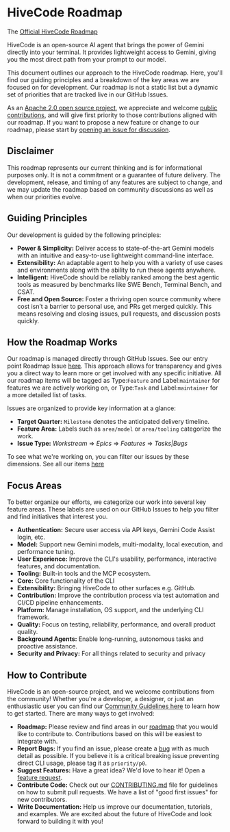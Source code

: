 # HiveCode Roadmap

The
[Official HiveCode Roadmap](https://github.com/orgs/google-gemini/projects/11/)

HiveCode is an open-source AI agent that brings the power of Gemini directly
into your terminal. It provides lightweight access to Gemini, giving you the
most direct path from your prompt to our model.

This document outlines our approach to the HiveCode roadmap. Here, you'll find
our guiding principles and a breakdown of the key areas we are focused on for
development. Our roadmap is not a static list but a dynamic set of priorities
that are tracked live in our GitHub Issues.

As an
[Apache 2.0 open source project](https://github.com/A1cy/HiveCodeCli?tab=Apache-2.0-1-ov-file#readme),
we appreciate and welcome
[public contributions](https://github.com/A1cy/HiveCodeCli/blob/main/CONTRIBUTING.md),
and will give first priority to those contributions aligned with our roadmap. If
you want to propose a new feature or change to our roadmap, please start by
[opening an issue for discussion](https://github.com/A1cy/HiveCodeCli/issues/new/choose).

## Disclaimer

This roadmap represents our current thinking and is for informational purposes
only. It is not a commitment or a guarantee of future delivery. The development,
release, and timing of any features are subject to change, and we may update the
roadmap based on community discussions as well as when our priorities evolve.

## Guiding Principles

Our development is guided by the following principles:

- **Power & Simplicity:** Deliver access to state-of-the-art Gemini models with
  an intuitive and easy-to-use lightweight command-line interface.
- **Extensibility:** An adaptable agent to help you with a variety of use cases
  and environments along with the ability to run these agents anywhere.
- **Intelligent:** HiveCode should be reliably ranked among the best agentic
  tools as measured by benchmarks like SWE Bench, Terminal Bench, and CSAT.
- **Free and Open Source:** Foster a thriving open source community where cost
  isn’t a barrier to personal use, and PRs get merged quickly. This means
  resolving and closing issues, pull requests, and discussion posts quickly.

## How the Roadmap Works

Our roadmap is managed directly through GitHub Issues. See our entry point
Roadmap Issue [here](https://github.com/A1cy/HiveCodeCli/issues/4191). This
approach allows for transparency and gives you a direct way to learn more or get
involved with any specific initiative. All our roadmap items will be tagged as
Type:`Feature` and Label:`maintainer` for features we are actively working on,
or Type:`Task` and Label:`maintainer` for a more detailed list of tasks.

Issues are organized to provide key information at a glance:

- **Target Quarter:** `Milestone` denotes the anticipated delivery timeline.
- **Feature Area:** Labels such as `area/model` or `area/tooling` categorize the
  work.
- **Issue Type:** _Workstream_ => _Epics_ => _Features_ => _Tasks|Bugs_

To see what we're working on, you can filter our issues by these dimensions. See
all our items [here](https://github.com/orgs/google-gemini/projects/11/views/19)

## Focus Areas

To better organize our efforts, we categorize our work into several key feature
areas. These labels are used on our GitHub Issues to help you filter and find
initiatives that interest you.

- **Authentication:** Secure user access via API keys, Gemini Code Assist login,
  etc.
- **Model:** Support new Gemini models, multi-modality, local execution, and
  performance tuning.
- **User Experience:** Improve the CLI's usability, performance, interactive
  features, and documentation.
- **Tooling:** Built-in tools and the MCP ecosystem.
- **Core:** Core functionality of the CLI
- **Extensibility:** Bringing HiveCode to other surfaces e.g. GitHub.
- **Contribution:** Improve the contribution process via test automation and
  CI/CD pipeline enhancements.
- **Platform:** Manage installation, OS support, and the underlying CLI
  framework.
- **Quality:** Focus on testing, reliability, performance, and overall product
  quality.
- **Background Agents:** Enable long-running, autonomous tasks and proactive
  assistance.
- **Security and Privacy:** For all things related to security and privacy

## How to Contribute

HiveCode is an open-source project, and we welcome contributions from the
community! Whether you're a developer, a designer, or just an enthusiastic user
you can find our
[Community Guidelines here](https://github.com/A1cy/HiveCodeCli/blob/main/CONTRIBUTING.md)
to learn how to get started. There are many ways to get involved:

- **Roadmap:** Please review and find areas in our
  [roadmap](https://github.com/A1cy/HiveCodeCli/issues/4191) that you would like
  to contribute to. Contributions based on this will be easiest to integrate
  with.
- **Report Bugs:** If you find an issue, please create a
  [bug](https://github.com/A1cy/HiveCodeCli/issues/new?template=bug_report.yml)
  with as much detail as possible. If you believe it is a critical breaking
  issue preventing direct CLI usage, please tag it as `priority/p0`.
- **Suggest Features:** Have a great idea? We'd love to hear it! Open a
  [feature request](https://github.com/A1cy/HiveCodeCli/issues/new?template=feature_request.yml).
- **Contribute Code:** Check out our
  [CONTRIBUTING.md](https://github.com/A1cy/HiveCodeCli/blob/main/CONTRIBUTING.md)
  file for guidelines on how to submit pull requests. We have a list of "good
  first issues" for new contributors.
- **Write Documentation:** Help us improve our documentation, tutorials, and
  examples. We are excited about the future of HiveCode and look forward to
  building it with you!
